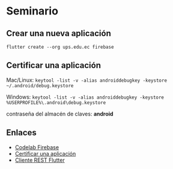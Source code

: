 # Seminario

## Crear una nueva aplicación
`flutter create --org ups.edu.ec firebase`

## Certificar una aplicación

Mac/Linux:
    `keytool -list -v -alias androiddebugkey -keystore ~/.android/debug.keystore`

Windows:
    `keytool -list -v -alias androiddebugkey -keystore %USERPROFILE%\.android\debug.keystore`

contraseña del almacén de claves: **android**


## Enlaces
- [Codelab Firebase](https://codelabs.developers.google.com/codelabs/flutter-firebase/)
- [Certificar una aplicación](https://developers.google.com/android/guides/client-auth?hl=ES)
- [Cliente REST Flutter](https://github.com/fmontalvoo/flutter_rest)   
